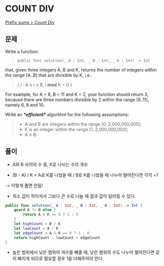 # COUNT DIV

[Prefix sums > Count Div](https://app.codility.com/programmers/lessons/5-prefix_sums/count_div/)



## 문제

Write a function:

> ```
> public func solution(_ A : Int, _ B : Int, _ K : Int) -> Int
> ```

that, given three integers A, B and K, returns the number of integers within the range [A..B] that are divisible by K, i.e.:

> { i : A ≤ i ≤ B, i **mod** K = 0 }

For example, for A = 6, B = 11 and K = 2, your function should return 3, because there are three numbers divisible by 2 within the range [6..11], namely 6, 8 and 10.

Write an ***\*efficient\**** algorithm for the following assumptions:

> - A and B are integers within the range [0..2,000,000,000];
> - K is an integer within the range [1..2,000,000,000];
> - A ≤ B.





## 풀이

- A와 B 사이의 수 중, K로 나뉘는 수의 개수

- (B - A) / K + A로 K를 나눴을 때 / B로 K를 나눴을 때 나누어 떨어진다면 각각 +1

-> 이렇게 풀면 안됨! 

- 최소 값이 작아져서 그보다 큰 수로 나눌 때 결과 값이 달라질 수 있다.

```swift
public func solution(_ A : Int, _ B : Int, _ K : Int) -> Int {
    guard A != B else {
        return A % K == 0 ? 1 : 0
    }
    let highCount = B / K
    let lowCount = A / K
    let edgeCount = A % K == 0 ? 1 : 0
    return highCount - lowCount + edgeCount
}
```

- 높은 범위에서 낮은 범위의 개수를 빼줄 때, 낮은 범위의 수도 나누어 떨어진다면 같이 빠지게 되므로 필요할 경우 1을 더해주어야 한다

